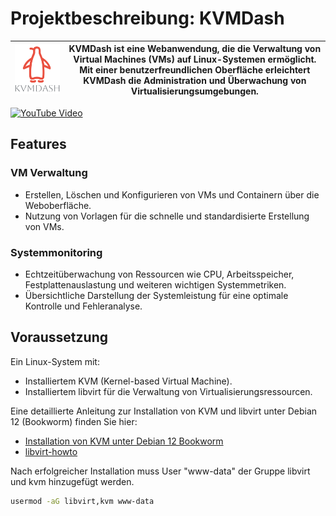 # Projektbeschreibung: KVMDash

| ![KvmDash Logo](src/assets/kvmdash.svg) | KVMDash ist eine Webanwendung, die die Verwaltung von Virtual Machines (VMs) auf Linux-Systemen ermöglicht. Mit einer benutzerfreundlichen Oberfläche erleichtert KVMDash die Administration und Überwachung von Virtualisierungsumgebungen. |
|-----------------------------------------|--------------------------------------------------------------------------------------------------------------------------------------------------------------------------------|

[![YouTube Video](https://img.youtube.com/vi/MWDK3TcuIK4/0.jpg)](https://www.youtube.com/watch?v=MWDK3TcuIK4)


## Features
### VM Verwaltung
* Erstellen, Löschen und Konfigurieren von VMs und Containern über die Weboberfläche.
* Nutzung von Vorlagen für die schnelle und standardisierte Erstellung von VMs.
### Systemmonitoring
* Echtzeitüberwachung von Ressourcen wie CPU, Arbeitsspeicher, Festplattenauslastung und weiteren wichtigen Systemmetriken.
* Übersichtliche Darstellung der Systemleistung für eine optimale Kontrolle und Fehleranalyse.
## Voraussetzung
Ein Linux-System mit:
* Installiertem KVM (Kernel-based Virtual Machine).
* Installiertem libvirt für die Verwaltung von Virtualisierungsressourcen.

Eine detaillierte Anleitung zur Installation von KVM und libvirt unter Debian 12 (Bookworm) finden Sie hier: 
* [Installation von KVM unter Debian 12 Bookworm](https://themm.curiosum.eu/howto/installation-von-kvm-unter-debian-12-bookworm)
* [libvirt-howto](https://themm.curiosum.eu/howto/libvirt-howto)

Nach erfolgreicher Installation muss User "www-data" der Gruppe libvirt und kvm hinzugefügt werden.
```bash
usermod -aG libvirt,kvm www-data
```

